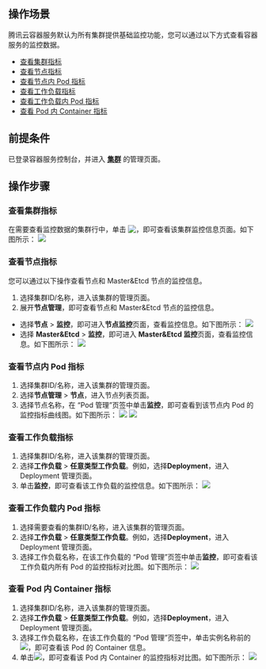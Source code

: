 ## 操作场景

腾讯云容器服务默认为所有集群提供基础监控功能，您可以通过以下方式查看容器服务的监控数据。
- [查看集群指标](#check1)
- [查看节点指标](#check2)
- [查看节点内 Pod 指标](#check3)
- [查看工作负载指标](#check4)
- [查看工作负载内 Pod 指标](#check5)
- [查看 Pod 内 Container 指标](#check6)

## 前提条件
已登录容器服务控制台，并进入 **[集群](https://console.cloud.tencent.com/tke2/cluster?rid=1)** 的管理页面。

## 操作步骤

[](id:check1)
### 查看集群指标
在需要查看监控数据的集群行中，单击 <img src="https://main.qcloudimg.com/raw/fef90a2f69f50758b30e4c4b5e0bc7de.png" style="margin-bottom: -2px;;"></img>，即可查看该集群监控信息页面。如下图所示：
![](https://main.qcloudimg.com/raw/444d1c462cf681ec7456229b25373c3a.png)

[](id:check2)
### 查看节点指标
您可以通过以下操作查看节点和 Master&Etcd 节点的监控信息。
1. 选择集群ID/名称，进入该集群的管理页面。
2. 展开**节点管理**，即可查看节点和 Master&Etcd 节点的监控信息。
 - 选择**节点** > **监控**，即可进入**节点监控**页面，查看监控信息。如下图所示：
![](https://staticintl.cloudcachetci.com/yehe/backend-news/EPbK891_%E4%BC%81%E4%B8%9A%E5%BE%AE%E4%BF%A1%E6%88%AA%E5%9B%BE_20230206162908.png)
 - 选择 **Master&Etcd** > **监控**，即可进入 **Master&Etcd 监控**页面，查看监控信息。如下图所示：
![](https://main.qcloudimg.com/raw/b178510aaf43b2907d64835d7384a5b1.png)

[](id:check3)
### 查看节点内 Pod 指标
1. 选择集群ID/名称，进入该集群的管理页面。
2. 选择**节点管理** > **节点**，进入节点列表页面。
3. 选择节点名称，在 “Pod 管理”页签中单击**监控**，即可查看到该节点内 Pod 的监控指标曲线图。如下图所示：
![](https://staticintl.cloudcachetci.com/yehe/backend-news/WeGI357_%E4%BC%81%E4%B8%9A%E5%BE%AE%E4%BF%A1%E6%88%AA%E5%9B%BE_20230206163502.png)
![](https://staticintl.cloudcachetci.com/yehe/backend-news/Rfbs680_%E4%BC%81%E4%B8%9A%E5%BE%AE%E4%BF%A1%E6%88%AA%E5%9B%BE_20230206163616.png)

[](id:check4)
### 查看工作负载指标
1. 选择集群ID/名称，进入该集群的管理页面。
2. 选择**工作负载** > **任意类型工作负载**。例如，选择**Deployment**，进入 Deployment 管理页面。
3. 单击**监控**，即可查看该工作负载的监控信息。如下图所示：
![](https://main.qcloudimg.com/raw/392b8235bb98367b50bc4b20e6ad3118.png)

[](id:check5)
### 查看工作负载内 Pod 指标
1. 选择需要查看的集群ID/名称，进入该集群的管理页面。
2. 选择**工作负载** > **任意类型工作负载**。例如，选择**Deployment**，进入 Deployment 管理页面。
3. 选择工作负载名称，在该工作负载的 “Pod 管理”页签中单击**监控**，即可查看该工作负载内所有 Pod 的监控指标对比图。如下图所示：
![](https://staticintl.cloudcachetci.com/yehe/backend-news/nhMM324_%E4%BC%81%E4%B8%9A%E5%BE%AE%E4%BF%A1%E6%88%AA%E5%9B%BE_20230206164052.png)


[](id:check6)
### 查看 Pod 内 Container 指标

1. 选择集群ID/名称，进入该集群的管理页面。
2. 选择**工作负载** > **任意类型工作负载**。例如，选择**Deployment**，进入 Deployment 管理页面。
3. 选择工作负载名称，在该工作负载的 “Pod 管理”页签中，单击实例名称前的![](https://qcloudimg.tencent-cloud.cn/raw/73074e1d0fd941c5dcdfa52ed415195a.png)，即可查看该 Pod 的 Container 信息。
4. 单击![](https://qcloudimg.tencent-cloud.cn/raw/1655cff483b7ec789d487e17dd54b12c.png)，即可查看该 Pod 内 Container 的监控指标对比图。如下图所示：
![](https://staticintl.cloudcachetci.com/yehe/backend-news/whLQ650_%E4%BC%81%E4%B8%9A%E5%BE%AE%E4%BF%A1%E6%88%AA%E5%9B%BE_20230206164130.png)

 
